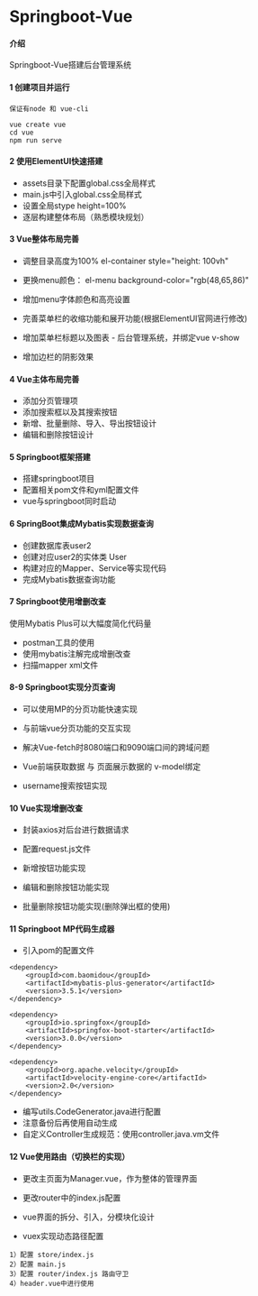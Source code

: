 # Springboot-Vue

#### 介绍
Springboot-Vue搭建后台管理系统



#### 1 创建项目并运行

```
保证有node 和 vue-cli

vue create vue 
cd vue
npm run serve 
```





#### 2 使用ElementUI快速搭建

+ assets目录下配置global.css全局样式
+ main.js中引入global.css全局样式
+ 设置全局stype height=100%
+ 逐层构建整体布局（熟悉模块规划）





#### 3 Vue整体布局完善

+ 调整目录高度为100%  el-container	 style="height: 100vh"
+ 更换menu颜色： el-menu    background-color="rgb(48,65,86)"
+ 增加menu字体颜色和高亮设置
+ 完善菜单栏的收缩功能和展开功能(根据ElementUI官网进行修改)

+ 增加菜单栏标题以及图表 - 后台管理系统，并绑定vue v-show

+ 增加边栏的阴影效果





#### 4 Vue主体布局完善

+ 添加分页管理项
+ 添加搜索框以及其搜索按钮
+ 新增、批量删除、导入、导出按钮设计
+ 编辑和删除按钮设计





#### 5 Springboot框架搭建

+ 搭建springboot项目
+ 配置相关pom文件和yml配置文件
+ vue与springboot同时启动





#### 6 SpringBoot集成Mybatis实现数据查询

+ 创建数据库表user2
+ 创建对应user2的实体类 User
+ 构建对应的Mapper、Service等实现代码
+ 完成Mybatis数据查询功能





#### 7 Springboot使用增删改查

使用Mybatis Plus可以大幅度简化代码量

+ postman工具的使用
+ 使用mybatis注解完成增删改查
+ 扫描mapper xml文件





#### 8-9 Springboot实现分页查询

+ 可以使用MP的分页功能快速实现

+ 与前端vue分页功能的交互实现
+ 解决Vue-fetch时8080端口和9090端口间的跨域问题
+ Vue前端获取数据 与 页面展示数据的 v-model绑定
+ username搜索按钮实现





#### 10 Vue实现增删改查

+ 封装axios对后台进行数据请求

+ 配置request.js文件
+ 新增按钮功能实现
+ 编辑和删除按钮功能实现
+ 批量删除按钮功能实现(删除弹出框的使用)





#### 11 Springboot MP代码生成器

+ 引入pom的配置文件

```
<dependency>
    <groupId>com.baomidou</groupId>
    <artifactId>mybatis-plus-generator</artifactId>
    <version>3.5.1</version>
</dependency>

<dependency>
    <groupId>io.springfox</groupId>
    <artifactId>springfox-boot-starter</artifactId>
    <version>3.0.0</version>
</dependency>

<dependency>
    <groupId>org.apache.velocity</groupId>
    <artifactId>velocity-engine-core</artifactId>
    <version>2.0</version>
</dependency>
```

+ 编写utils.CodeGenerator.java进行配置
+ 注意备份后再使用自动生成
+ 自定义Controller生成规范：使用controller.java.vm文件





#### 12 Vue使用路由（切换栏的实现）

+ 更改主页面为Manager.vue，作为整体的管理界面
+ 更改router中的index.js配置

+ vue界面的拆分、引入，分模块化设计
+ vuex实现动态路径配置

```
1）配置 store/index.js
2）配置 main.js
3）配置 router/index.js 路由守卫
4）header.vue中进行使用
```

